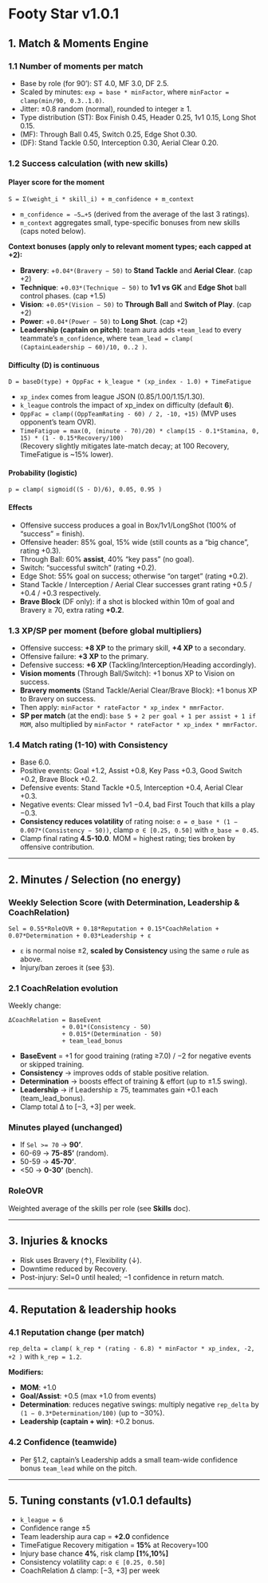 # Footy Star v1.0.1

## 1. Match & Moments Engine

### 1.1 Number of moments per match
- Base by role (for 90’): ST 4.0, MF 3.0, DF 2.5.  
- Scaled by minutes: `exp = base * minFactor`, where `minFactor = clamp(min/90, 0.3..1.0)`.  
- Jitter: ±0.8 random (normal), rounded to integer ≥ 1.  
- Type distribution (ST): Box Finish 0.45, Header 0.25, 1v1 0.15, Long Shot 0.15.  
- (MF): Through Ball 0.45, Switch 0.25, Edge Shot 0.30.  
- (DF): Stand Tackle 0.50, Interception 0.30, Aerial Clear 0.20.

### 1.2 Success calculation (with new skills)

#### Player score for the moment
`S = Σ(weight_i * skill_i) + m_confidence + m_context`  

- `m_confidence = −5…+5` (derived from the average of the last 3 ratings).  
- `m_context` aggregates small, type-specific bonuses from new skills (caps noted below).  

**Context bonuses (apply only to relevant moment types; each capped at +2):**
- **Bravery**: +`0.04*(Bravery − 50)` to **Stand Tackle** and **Aerial Clear**. (cap +2)  
- **Technique**: +`0.03*(Technique − 50)` to **1v1 vs GK** and **Edge Shot** ball control phases. (cap +1.5)  
- **Vision**: +`0.05*(Vision − 50)` to **Through Ball** and **Switch of Play**. (cap +2)  
- **Power**: +`0.04*(Power − 50)` to **Long Shot**. (cap +2)  
- **Leadership (captain on pitch)**: team aura adds `+team_lead` to every teammate’s `m_confidence`, where `team_lead = clamp( (CaptainLeadership − 60)/10, 0..2 )`.

#### Difficulty (D) is continuous
`D = baseD(type) + OppFac + k_league * (xp_index - 1.0) + TimeFatigue`  

- `xp_index` comes from league JSON (0.85/1.00/1.15/1.30).  
- `k_league` controls the impact of xp_index on difficulty (default **6**).  
- `OppFac = clamp((OppTeamRating - 60) / 2, -10, +15)` (MVP uses opponent’s team OVR).  
- `TimeFatigue = max(0, (minute - 70)/20) * clamp(15 - 0.1*Stamina, 0, 15) * (1 - 0.15*Recovery/100)`  
  (Recovery slightly mitigates late-match decay; at 100 Recovery, TimeFatigue is ~15% lower).

#### Probability (logistic)
`p = clamp( sigmoid((S - D)/6), 0.05, 0.95 )`

#### Effects
- Offensive success produces a goal in Box/1v1/LongShot (100% of “success” = finish).  
- Offensive header: 85% goal, 15% wide (still counts as a “big chance”, rating +0.3).  
- Through Ball: 60% **assist**, 40% “key pass” (no goal).  
- Switch: “successful switch” (rating +0.2).  
- Edge Shot: 55% goal on success; otherwise “on target” (rating +0.2).  
- Stand Tackle / Interception / Aerial Clear successes grant rating +0.5 / +0.4 / +0.3 respectively.  
- **Brave Block** (DF only): if a shot is blocked within 10m of goal and Bravery ≥ 70, extra rating **+0.2**.

### 1.3 XP/SP per moment (before global multipliers)
- Offensive success: **+8 XP** to the primary skill, **+4 XP** to a secondary.  
- Offensive failure: **+3 XP** to the primary.  
- Defensive success: **+6 XP** (Tackling/Interception/Heading accordingly).  
- **Vision moments** (Through Ball/Switch): +1 bonus XP to Vision on success.  
- **Bravery moments** (Stand Tackle/Aerial Clear/Brave Block): +1 bonus XP to Bravery on success.  
- Then apply: `minFactor * rateFactor * xp_index * mmrFactor`.  
- **SP per match** (at the end): `base 5 + 2 per goal + 1 per assist + 1 if MOM`, also multiplied by `minFactor * rateFactor * xp_index * mmrFactor`.

### 1.4 Match rating (1-10) with Consistency
- Base 6.0.  
- Positive events: Goal +1.2, Assist +0.8, Key Pass +0.3, Good Switch +0.2, Brave Block +0.2.  
- Defensive events: Stand Tackle +0.5, Interception +0.4, Aerial Clear +0.3.  
- Negative events: Clear missed 1v1 −0.4, bad First Touch that kills a play −0.3.  
- **Consistency reduces volatility** of rating noise: `σ = σ_base * (1 − 0.007*(Consistency − 50))`, clamp `σ ∈ [0.25, 0.50]` with `σ_base = 0.45`.  
- Clamp final rating **4.5-10.0**. MOM = highest rating; ties broken by offensive contribution.

---

## 2. Minutes / Selection (no energy)

### Weekly Selection Score (with Determination, Leadership & CoachRelation)
`Sel = 0.55*RoleOVR + 0.18*Reputation + 0.15*CoachRelation + 0.07*Determination + 0.03*Leadership + ε`

- `ε` is normal noise ±2, **scaled by Consistency** using the same `σ` rule as above.  
- Injury/ban zeroes it (see §3).

### 2.1 CoachRelation evolution
Weekly change:  
```
ΔCoachRelation = BaseEvent
               + 0.01*(Consistency - 50)
               + 0.015*(Determination - 50)
               + team_lead_bonus
```
- **BaseEvent** = +1 for good training (rating ≥7.0) / −2 for negative events or skipped training.  
- **Consistency** -> improves odds of stable positive relation.  
- **Determination** -> boosts effect of training & effort (up to ±1.5 swing).  
- **Leadership** -> if Leadership ≥ 75, teammates gain +0.1 each (team_lead_bonus).  
- Clamp total Δ to [−3, +3] per week.

### Minutes played (unchanged)
- If `Sel >= 70` -> **90’**.  
- 60-69 -> **75-85’** (random).  
- 50-59 -> **45-70’**.  
- <50 -> **0-30’** (bench).

### RoleOVR
Weighted average of the skills per role (see **Skills** doc).

---

## 3. Injuries & knocks
- Risk uses Bravery (↑), Flexibility (↓).  
- Downtime reduced by Recovery.  
- Post-injury: Sel=0 until healed; −1 confidence in return match.

---

## 4. Reputation & leadership hooks

### 4.1 Reputation change (per match)
`rep_delta = clamp( k_rep * (rating - 6.8) * minFactor * xp_index, -2, +2 )` with `k_rep = 1.2`.

**Modifiers:**
- **MOM**: +1.0  
- **Goal/Assist**: +0.5 (max +1.0 from events)  
- **Determination**: reduces negative swings: multiply negative `rep_delta` by `(1 − 0.3*Determination/100)` (up to −30%).  
- **Leadership (captain + win)**: +0.2 bonus.  

### 4.2 Confidence (teamwide)
- Per §1.2, captain’s Leadership adds a small team-wide confidence bonus `team_lead` while on the pitch.

---

## 5. Tuning constants (v1.0.1 defaults)
- `k_league = 6`  
- Confidence range ±5  
- Team leadership aura cap = **+2.0** confidence  
- TimeFatigue Recovery mitigation = **15%** at Recovery=100  
- Injury base chance **4%**, risk clamp **[1%,10%]**  
- Consistency volatility cap: `σ ∈ [0.25, 0.50]`  
- CoachRelation Δ clamp: [−3, +3] per week  
